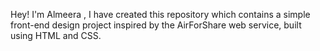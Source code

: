 Hey! I'm Almeera , I have created this repository which contains a simple front-end design project inspired by the AirForShare web service, built using HTML and CSS.

